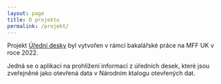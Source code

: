 ```yaml
---
layout: page
title: O projektu
permalink: /projekt/
---
```


Projekt [Úřední desky](https://bliakher.github.io/uredni_desky/) byl vytvořen v rámci bakalářské práce na MFF UK v roce 2022.

Jedná se o aplikaci na prohlížení informací z úředních desek, které jsou zveřejněné jako otevřená data v Národním ktalogu otevřených dat.